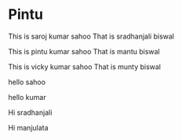 # Pintu
This is saroj kumar sahoo
That is sradhanjali biswal

This is pintu kumar sahoo
That is mantu biswal


This is vicky kumar sahoo
That is munty biswal


hello sahoo

hello kumar

Hi sradhanjali

Hi manjulata
